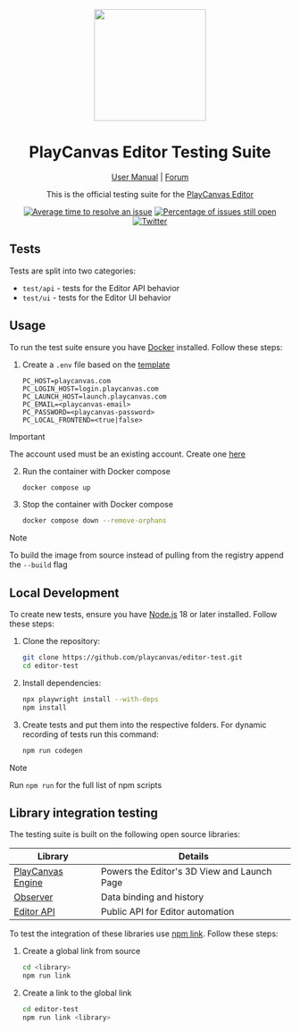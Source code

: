 <div align="center">

<img width="200" src="https://s3-eu-west-1.amazonaws.com/static.playcanvas.com/platform/images/logo/playcanvas-logo-medium.png"/>

# PlayCanvas Editor Testing Suite

[User Manual](https://developer.playcanvas.com) | [Forum](https://forum.playcanvas.com)

This is the official testing suite for the [PlayCanvas Editor](https://playcanvas.com)

[![Average time to resolve an issue][resolution-badge]][isitmaintained-url]
[![Percentage of issues still open][open-issues-badge]][isitmaintained-url]
[![Twitter][twitter-badge]][twitter-url]

</div>

## Tests

Tests are split into two categories:

- `test/api` - tests for the Editor API behavior
- `test/ui` - tests for the Editor UI behavior

## Usage

To run the test suite ensure you have [Docker](https://www.docker.com/) installed. Follow these steps:

1. Create a `.env` file based on the [template](https://github.com/playcanvas/editor-test/blob/docs/.env.template)

    ```env
    PC_HOST=playcanvas.com
    PC_LOGIN_HOST=login.playcanvas.com
    PC_LAUNCH_HOST=launch.playcanvas.com
    PC_EMAIL=<playcanvas-email>
    PC_PASSWORD=<playcanvas-password>
    PC_LOCAL_FRONTEND=<true|false>
    ```

> [!IMPORTANT]
> The account used must be an existing account. Create one [here](https://login.playcanvas.com)

2. Run the container with Docker compose

    ```sh
    docker compose up
    ```

3. Stop the container with Docker compose

    ```sh
    docker compose down --remove-orphans
    ```

> [!NOTE]
> To build the image from source instead of pulling from the registry append the `--build` flag

## Local Development

To create new tests, ensure you have [Node.js](https://nodejs.org/) 18 or later installed. Follow these steps:

1. Clone the repository:

   ```sh
   git clone https://github.com/playcanvas/editor-test.git
   cd editor-test
   ```

2. Install dependencies:

   ```sh
   npx playwright install --with-deps
   npm install
   ```

3. Create tests and put them into the respective folders. For dynamic recording of tests run this command:

    ```sh
    npm run codegen
    ```

> [!NOTE]
> Run `npm run` for the full list of npm scripts

## Library integration testing

The testing suite is built on the following open source libraries:

| Library                                                       | Details                                     |
| ------------------------------------------------------------- | ------------------------------------------- |
| [PlayCanvas Engine](https://github.com/playcanvas/engine)     | Powers the Editor's 3D View and Launch Page |
| [Observer](https://github.com/playcanvas/playcanvas-observer) | Data binding and history                    |
| [Editor API](https://github.com/playcanvas/editor-api)        | Public API for Editor automation            |

To test the integration of these libraries use [npm link](https://docs.npmjs.com/cli/v9/commands/npm-link). Follow these steps:

1. Create a global link from source

    ```sh
    cd <library>
    npm run link
    ```

2. Create a link to the global link

    ```sh
    cd editor-test
    npm run link <library>
    ```

[resolution-badge]: https://isitmaintained.com/badge/resolution/playcanvas/editor-test.svg
[open-issues-badge]: https://isitmaintained.com/badge/open/playcanvas/editor-test.svg
[isitmaintained-url]: https://isitmaintained.com/project/playcanvas/editor-test
[twitter-badge]: https://img.shields.io/twitter/follow/playcanvas.svg?style=social&label=Follow
[twitter-url]: https://twitter.com/intent/follow?screen_name=playcanvas